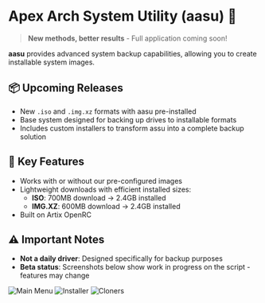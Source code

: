 # Apex Arch System Utility (aasu) 🔄

> **New methods, better results** - Full application coming soon!  

**aasu** provides advanced system backup capabilities, allowing you to create installable system images.

## 📦 Upcoming Releases
- New `.iso` and `.img.xz` formats with aasu pre-installed
- Base system designed for backing up drives to installable formats
- Includes custom installers to transform assu into a complete backup solution

## 🔧 Key Features
- Works with or without our pre-configured images
- Lightweight downloads with efficient installed sizes:
  - **ISO**: 700MB download → 2.4GB installed
  - **IMG.XZ**: 600MB download → 2.4GB installed
- Built on Artix OpenRC

## ⚠️ Important Notes
- **Not a daily driver**: Designed specifically for backup purposes
- **Beta status**: Screenshots below show work in progress on the script - features may change

      
![Main Menu](https://github.com/user-attachments/assets/bba5db4b-af10-4ff0-aa3d-e162396343a8)
![Installer](https://github.com/user-attachments/assets/09829840-b892-41a0-b5c1-87bd870e70e1)
![Cloners](https://github.com/user-attachments/assets/099ba344-b2f6-4ec8-81d6-2c20ca87fd59)


